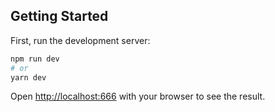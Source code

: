 ## Getting Started

First, run the development server:

```bash
npm run dev
# or
yarn dev
```

Open [http://localhost:666](http://localhost:666) with your browser to see the result.
